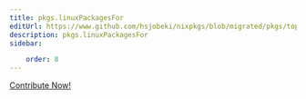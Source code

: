 ```yaml
---
title: pkgs.linuxPackagesFor
editUrl: https://www.github.com/hsjobeki/nixpkgs/blob/migrated/pkgs/top-level/linux-kernels.nix#L291C17
description: pkgs.linuxPackagesFor
sidebar:

    order: 8
---
```


<a href="https://www.github.com/hsjobeki/nixpkgs/blob/migrated/pkgs/top-level/linux-kernels.nix#L291C17">Contribute Now!</a>



